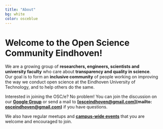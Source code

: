 ```yaml
---
title: "About"
bg: white
color: osceblue
---
```


# Welcome to the Open Science Community Eindhoven!

We are a growing group of **researchers, engineers, scientists and university faculty** who care about **transparency and quality in science**. Our goal is to form an **inclusive community** of people working on improving the way we conduct open science at the Eindhoven University of Technology, and to help others do the same. 

Interested in joining the OSC/e? No problem! You can join the discussion on our **[Google Group](https://groups.google.com/forum/#!forum/openscienceeindhoven)** or send a mail to **[osceindhoven@gmail.com](mailto: osceindhoven@gmail.com)** if you have questions. 

We also have regular meetups and **<a href="#events">campus-wide events</a>** that you are welcome and encouraged to join. 



